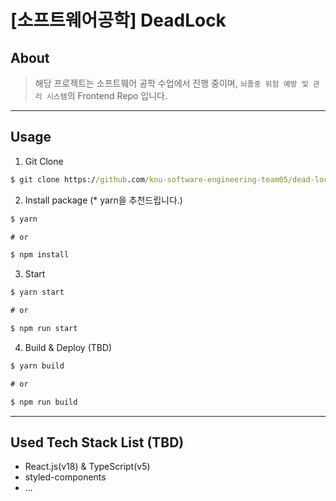 # [소프트웨어공학] DeadLock

## About

> 해당 프로젝트는 소프트웨어 공학 수업에서 진행 중이며, `뇌졸중 위험 예방 및 관리 시스템`의 Frontend Repo 입니다.

---

## Usage

1. Git Clone

```cmd
$ git clone https://github.com/knu-software-engineering-team05/dead-lock-frontend
```

2. Install package (* yarn을 추천드립니다.)

```cmd
$ yarn

# or

$ npm install
```

3. Start

```cmd
$ yarn start

# or

$ npm run start
```

4. Build & Deploy (TBD)

```cmd
$ yarn build

# or

$ npm run build
```

---

## Used Tech Stack List (TBD)
- React.js(v18) & TypeScript(v5)
- styled-components
- ...
